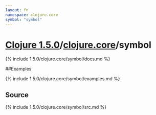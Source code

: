 ```yaml
---
layout: fn
namespace: clojure.core
symbol: "symbol"
---
```


# [Clojure 1.5.0](../../)/[clojure.core](../)/symbol

{% include 1.5.0/clojure.core/symbol/docs.md %}

##Examples

{% include 1.5.0/clojure.core/symbol/examples.md %}
## Source
{% include 1.5.0/clojure.core/symbol/src.md %}

